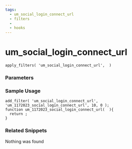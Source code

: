 ```yaml
---
tags: 
  - um_social_login_connect_url
  - filters
  - 
  - hooks
---
```

# um\_social\_login\_connect\_url

``` php:no-line-numbers
apply_filters( 'um_social_login_connect_url',  )
```
<div class='hook-sep'></div>

### Parameters

<div class='hook-sep'></div>



### Sample Usage

``` php:no-line-numbers
add_filter( 'um_social_login_connect_url', 'um_1172023_social_login_connect_url', 10, 0 );
function um_1172023_social_login_connect_url(  ){
  return ;
}
```
<div class='hook-sep'></div>



### Related Snippets

Nothing was found

